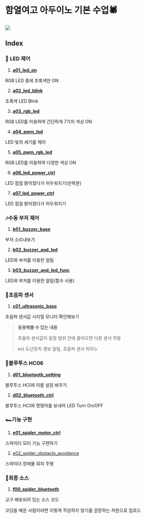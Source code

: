 # 함열여고 아두이노 기본 수업:spider:

![](https://img.shields.io/badge/Arduino-Base-lightgrey?style=plastic&logo=arduino&labelColor=00979D&logoColor=FFFFFF)

## Index

### :traffic_light: LED 제어

1. [**a01_led_on**](./a01_led_on/a01_led_on.ino)

RGB LED 중에 초록색만 ON

2. [**a02_led_blink**](./a02_led_blink/a02_led_blink.ino)

초록색 LED Blink

3. [**a03_rgb_led**](./a03_rgb_led/a03_rgb_led.ino)

RGB LED를 이용하여 간단하게 7가지 색상 ON

4. [**a04_pwm_led**](./a04_pwm_led/a04_pwm_led.ino)

LED 빛의 세기를 제어

5. [**a05_pwm_rgb_led**](./a05_pwm_rgb_led/a05_pwm_rgb_led.ino)

RGB LED를 이용하여 다양한 색상 ON

6. [**a06_led_power_ctrl**](./a06_led_power_ctrl/a06_led_power_ctrl.ino)

LED 점점 밝아졌다가 어두워지기(반복문)

7. [**a07_led_power_ctrl**](./a07_led_power_ctrl/a07_led_power_ctrl.ino)

LED 점점 밝아졌다가 어두워지기



### :notes:수동 부저 제어

1. [**b01_buzzer_base**](./b01_buzzer_base/b01_buzzer_base.ino)

부저 소리내보기

2. [**b02_buzzer_and_led**](./b02_buzzer_and_led/b02_buzzer_and_led.ino)

LED와 부저를 이용한 알림

3. [**b03_buzzer_and_led_func**](./b03_buzzer_and_led_func/b03_buzzer_and_led_func.ino)

LED와 부저를 이용한 알림(함수 사용)



### :eyes:초음파 센서

1. [**c01_ultrasonic_base**](./c01_ultrasonic_base/c01_ultrasonic_base.ino)

초음파 센서값 시리얼 모니터 확인해보기

> **응용해볼 수 있는 내용**
>
> 초음파 센서값이 일정 범위 안에 들어오면 다른 센서 작동
>
> ex) 도난장치 경보 알림, 초음파 센서 피아노



### :large_blue_diamond:블루투스 HC06

1. [**d01_bluetooth_setting**](./d01_bluetooth_setting/d01_bluetooth_setting.ino)

블루투스 HC06 이름 설정 바꾸기

2. [**d02_bluetooth_ctrl**](./d02_bluetooth_ctrl/d02_bluetooth_ctrl.ino)

블루투스 HC06 명령어를 보내어 LED Turn On/OFF



### :racing_car:기능 구현

1. [**e01_spider_motor_ctrl**](./e01_spider_motor_ctrl/e01_spider_motor_ctrl.ino)

스파이더 모터 기능 구현하기

2. [e02_spider_obstacle_avoidance](./e02_spider_obstacle_avoidance/e02_spider_obstacle_avoidance.ino)

스파이더 장애물 회피 주행



### :triangular_flag_on_post:최종 소스

1. [**f00_spider_bluetooth**](./f00_spider_bluetooth/f00_spider_bluetooth.ino)

교구 배포되어 있는 소스 코드

코딩을 배운 사람이라면 이렇게 작성하지 않기를 권장하는 차원으로 업로드


